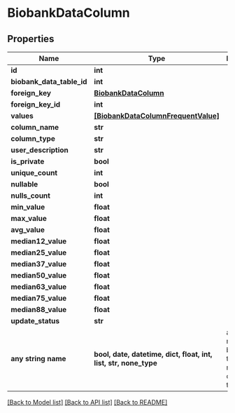 # BiobankDataColumn


## Properties
Name | Type | Description | Notes
------------ | ------------- | ------------- | -------------
**id** | **int** |  | [optional] 
**biobank_data_table_id** | **int** |  | [optional] 
**foreign_key** | [**BiobankDataColumn**](BiobankDataColumn.md) |  | [optional] 
**foreign_key_id** | **int** |  | [optional] 
**values** | [**[BiobankDataColumnFrequentValue]**](BiobankDataColumnFrequentValue.md) |  | [optional] 
**column_name** | **str** |  | [optional] 
**column_type** | **str** |  | [optional] 
**user_description** | **str** |  | [optional] 
**is_private** | **bool** |  | [optional] 
**unique_count** | **int** |  | [optional] 
**nullable** | **bool** |  | [optional] 
**nulls_count** | **int** |  | [optional] 
**min_value** | **float** |  | [optional] 
**max_value** | **float** |  | [optional] 
**avg_value** | **float** |  | [optional] 
**median12_value** | **float** |  | [optional] 
**median25_value** | **float** |  | [optional] 
**median37_value** | **float** |  | [optional] 
**median50_value** | **float** |  | [optional] 
**median63_value** | **float** |  | [optional] 
**median75_value** | **float** |  | [optional] 
**median88_value** | **float** |  | [optional] 
**update_status** | **str** |  | [optional] 
**any string name** | **bool, date, datetime, dict, float, int, list, str, none_type** | any string name can be used but the value must be the correct type | [optional]

[[Back to Model list]](../README.md#documentation-for-models) [[Back to API list]](../README.md#documentation-for-api-endpoints) [[Back to README]](../README.md)


